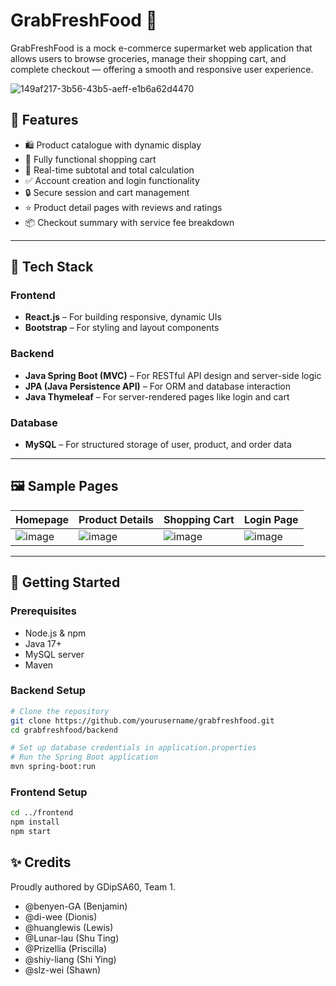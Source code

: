 # GrabFreshFood 🛒

GrabFreshFood is a mock e-commerce supermarket web application that allows users to browse groceries, manage their shopping cart, and complete checkout — offering a smooth and responsive user experience.


![149af217-3b56-43b5-aeff-e1b6a62d4470](https://github.com/user-attachments/assets/98175a98-a75f-4ae4-a507-ad59654df815)

## 🚀 Features

- 🛍️ Product catalogue with dynamic display
- 🛒 Fully functional shopping cart
- 🧾 Real-time subtotal and total calculation
- ✅ Account creation and login functionality
- 🔒 Secure session and cart management
- ⭐ Product detail pages with reviews and ratings
- 📦 Checkout summary with service fee breakdown

---

## 🧰 Tech Stack

### Frontend
- **React.js** – For building responsive, dynamic UIs
- **Bootstrap** – For styling and layout components

### Backend
- **Java Spring Boot (MVC)** – For RESTful API design and server-side logic
- **JPA (Java Persistence API)** – For ORM and database interaction
- **Java Thymeleaf** – For server-rendered pages like login and cart

### Database
- **MySQL** – For structured storage of user, product, and order data

---

## 🖼️ Sample Pages

| Homepage | Product Details | Shopping Cart | Login Page |
|----------|------------------|----------------|-------------|
| ![image](https://github.com/user-attachments/assets/ef7f33fa-dcfb-4889-a295-b5b3d0cfec2e)| ![image](https://github.com/user-attachments/assets/c4751bae-1864-4924-a1b1-fa06dd3de82a)| ![image](https://github.com/user-attachments/assets/be790992-97c6-4929-a630-a85b9daac459)| ![image](https://github.com/user-attachments/assets/751aa852-64a8-4587-972c-2237e9392eb9)|


---

## 🏁 Getting Started

### Prerequisites

- Node.js & npm
- Java 17+
- MySQL server
- Maven

### Backend Setup

```bash
# Clone the repository
git clone https://github.com/yourusername/grabfreshfood.git
cd grabfreshfood/backend

# Set up database credentials in application.properties
# Run the Spring Boot application
mvn spring-boot:run

```

### Frontend Setup

```bash
cd ../frontend
npm install
npm start
```

## ✨ Credits
Proudly authored by GDipSA60, Team 1.

- @benyen-GA (Benjamin)
- @di-wee (Dionis)
- @huanglewis (Lewis)
- @Lunar-lau (Shu Ting)
- @Prizellia (Priscilla)
- @shiy-liang (Shi Ying)
- @slz-wei (Shawn)



